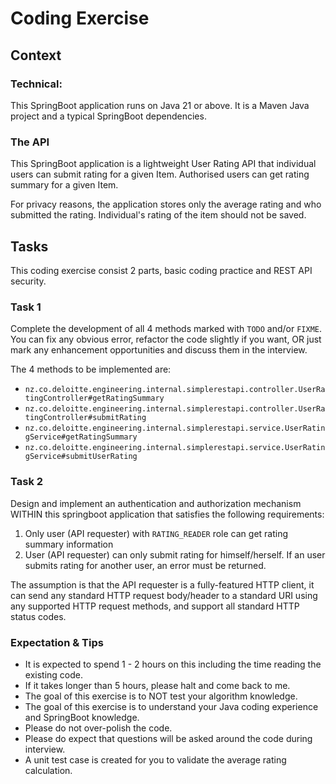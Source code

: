 # Coding Exercise

## Context
### Technical:
This SpringBoot application runs on Java 21 or above. It is a Maven Java project and a typical SpringBoot dependencies.

### The API
This SpringBoot application is a lightweight User Rating API that individual users can submit rating for a given Item.
Authorised users can get rating summary for a given Item.

For privacy reasons, the application stores only the average rating and who submitted the rating. 
Individual's rating of the item should not be saved.

## Tasks
This coding exercise consist 2 parts, basic coding practice and REST API security.

### Task 1
Complete the development of all 4 methods marked with `TODO` and/or `FIXME`. 
You can fix any obvious error, refactor the code slightly if you want, OR just mark any enhancement opportunities and discuss them in the interview. 

The 4 methods to be implemented are:
- `nz.co.deloitte.engineering.internal.simplerestapi.controller.UserRatingController#getRatingSummary`
- `nz.co.deloitte.engineering.internal.simplerestapi.controller.UserRatingController#submitRating`
- `nz.co.deloitte.engineering.internal.simplerestapi.service.UserRatingService#getRatingSummary`
- `nz.co.deloitte.engineering.internal.simplerestapi.service.UserRatingService#submitUserRating`

### Task 2 
Design and implement an authentication and authorization mechanism WITHIN this springboot application that satisfies the following requirements:
1. Only user (API requester) with `RATING_READER` role can get rating summary information
2. User (API requester) can only submit rating for himself/herself. If an user submits rating for another user, an error must be returned.

The assumption is that the API requester is a fully-featured HTTP client, it can send any standard HTTP request body/header to a standard URI using any supported HTTP request methods, and support all standard HTTP status codes.

### Expectation & Tips
- It is expected to spend 1 - 2 hours on this including the time reading the existing code.
- If it takes longer than 5 hours, please halt and come back to me.
- The goal of this exercise is to NOT test your algorithm knowledge.
- The goal of this exercise is to understand your Java coding experience and SpringBoot knowledge.
- Please do not over-polish the code.
- Please do expect that questions will be asked around the code during interview. 
- A unit test case is created for you to validate the average rating calculation. 

